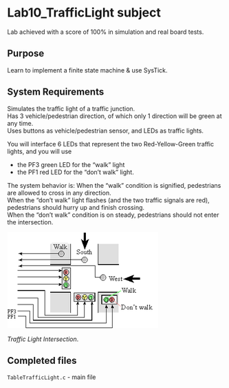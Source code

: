 # Lab10_TrafficLight subject

Lab achieved with a score of 100% in simulation and real board tests.

## Purpose
Learn to implement a finite state machine & use SysTick.  


## System Requirements
Simulates the traffic light of a traffic junction.  
Has 3 vehicle/pedestrian direction, of which only 1 direction will be green at any time.   
Uses buttons as vehicle/pedestrian sensor, and LEDs as traffic lights.

You will interface 6 LEDs that represent the two Red-Yellow-Green traffic lights, and you will use 
- the PF3 green LED for the “walk” light 
- the PF1 red LED for the “don’t walk” light. 

The system behavior is:
When the “walk” condition is signified, pedestrians are allowed to cross in any direction. \
When the “don’t walk” light flashes (and the two traffic signals are red), pedestrians should hurry up and finish crossing. \
When the “don’t walk” condition is on steady, pedestrians should not enter the intersection.

![Alt text](Lab10_circuit.png?raw=true "Traffic Light Intersection")

*Traffic Light Intersection*.

## Completed files

`TableTrafficLight.c` - main file
